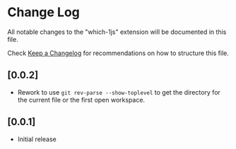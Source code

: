 # Change Log

All notable changes to the "which-1js" extension will be documented in this file.

Check [Keep a Changelog](http://keepachangelog.com/) for recommendations on how to structure this file.

## [0.0.2]

- Rework to use `git rev-parse --show-toplevel` to get the directory for the current file or the first open workspace.

## [0.0.1]

- Initial release
